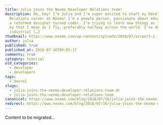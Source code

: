 ```yaml
---
title: Julia joins the Nexmo Developer Relations team!
description: Oh, hey! I’m Julia and I’m super excited to start my Developer
  Relations career at Nexmo! I’m a people person, passionate about education and
  a reformed designer turned coder. I’m trying to learn new things as I go – and
  by that I mean as I fly, preferably halfway across the world. I’ve done
  industrial […]
thumbnail: https://www.nexmo.com/wp-content/uploads/2018/07/airport-1.jpg
author: julia
published: true
published_at: 2018-07-16T09:05:17
comments: true
category: tutorial
old_categories:
  - developer
  - developers
tags:
  - devrel
slugs:
  - julia-joins-the-nexmo-developer-relations-team-dr
  - julia-joins-the-nexmo-developer-relations-team
canonical: https://www.nexmo.com/blog/2018/07/16/julia-joins-the-nexmo-developer-relations-team-dr
redirect: https://www.nexmo.com/blog/2018/07/16/julia-joins-the-nexmo-developer-relations-team-dr
---
```

Content to be migrated...